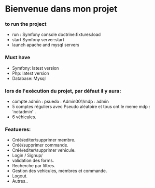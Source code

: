 # Bienvenue dans mon projet

### to run the project
 + run : Symfony console doctrine:fixtures:load
 + start Symfony server:start
 + launch apache and mysql servers

### Must have 
 + Symfony: latest version
 + Php: latest version
 + Database: Mysql


### lors de l'exécution du projet, par défaut il y aura:
 + compte admin : psuedo : Admin001/mdp : admin
 + 5 comptes réguliers avec Pseudo aléatoire et tous ont le meme mdp : 'notadmin' .
 + 6 véhicules.



### Featueres:
+ Créé/editer/supprimer membre.
+ Créé/supprimer commande.
+ Créé/editer/supprimer vehicule.
+ Login / Signup/
+ validation des forms.
+ Recherche par filtres.
+ Gestion des vehicules, membres et commande.
+ Logout.
+ Autres..